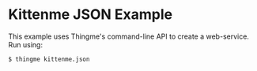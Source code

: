 
Kittenme JSON Example
=====================

This example uses Thingme's command-line API to create a web-service. Run using:

```sh
$ thingme kittenme.json
```

